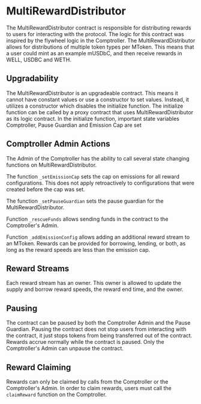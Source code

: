 # MultiRewardDistributor

The MultiRewardDistributor contract is responsible for distributing rewards to users for interacting with the protocol. The logic for this contract was inspired by the flywheel logic in the Comptroller. The MultiRewardDistributor allows for distributions of multiple token types per MToken. This means that a user could mint as an example mUSDbC, and then receive rewards in WELL, USDBC and WETH.


## Upgradability

The MultiRewardDistributor is an upgradeable contract. This means it cannot have constant values or use a constructor to set values. Instead, it utilizes a constructor which disables the initialize function. The initialize function can be called by a proxy contract that uses MultiRewardDistributor as its logic contract. In the initialize function, important state variables Comptroller, Pause Guardian and Emission Cap are set 

## Comptroller Admin Actions

The Admin of the Comptroller has the ability to call several state changing functions on MultiRewardDistributor.

The function `_setEmissionCap` sets the cap on emissions for all reward configurations. This does not apply retroactively to configurations that were created before the cap was set.

The function `_setPauseGuardian` sets the pause guardian for the MultiRewardDistributor.

Function `_rescueFunds` allows sending funds in the contract to the Comptroller's Admin.

Function `_addEmissionConfig` allows adding an additional reward stream to an MToken. Rewards can be provided for borrowing, lending, or both, as long as the reward speeds are less than the emission cap.

## Reward Streams

Each reward stream has an owner. This owner is allowed to update the supply and borrow reward speeds, the reward end time, and the owner.

## Pausing

The contract can be paused by both the Comptroller Admin and the Pause Guardian. Pausing the contract does not stop users from interacting with the contract, it just stops tokens from being transferred out of the contract. Rewards accrue normally while the contract is paused. Only the Comptroller's Admin can unpause the contract.

## Reward Claiming

Rewards can only be claimed by calls from the Comptroller or the Comptroller's Admin. In order to claim rewards, users must call the `claimReward` function on the Comptroller.
